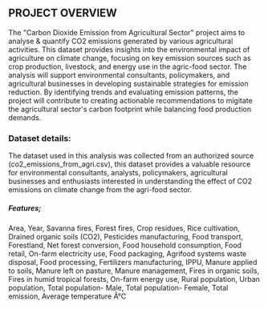 ## PROJECT OVERVIEW

The "Carbon Dioxide Emission from Agricultural Sector" project aims to analyse & quantify CO2 emissions generated by various agricultural activities. This dataset provides insights into the environmental impact of agriculture on climate change, focusing on key emission sources such as crop production, livestock, and energy use in the agric-food sector. The analysis will support environmental consultants, policymakers, and agricultural businesses in developing sustainable strategies for emission reduction. By identifying trends and evaluating emission patterns, the project will contribute to creating actionable recommendations to migitate the agricultural sector's carbon footprint while balancing food production demands.

### Dataset details:
The dataset used in this analysis was collected from an authorized source (co2_emissions_from_agri.csv), this dataset provides a valuable resource for environmental consultants, analysts, policymakers, agricultural businesses and enthusiasts interested in understanding the effect of CO2 emissions on climate change from the agri-food sector.
##### Features;
Area,
Year,
Savanna fires,
Forest fires,
Crop residues,
Rice cultivation,
Drained organic soils (CO2),
Pesticides manufacturing,
Food transport,
Forestland,
Net forest conversion,
Food household consumption,
Food retail,
On-farm electricity use,
Food packaging,
Agrifood systems waste disposal,
Food processing,
Fertilizers manufacturing,
IPPU,
Manure applied to soils,
Manure left on pasture,
Manure management,
Fires in organic soils,
Fires in humid tropical forests,
On-farm energy use,
Rural population,
Urban population,
Total population- Male,
Total population- Female,
Total emission,
Average temperature Â°C
